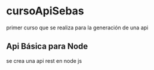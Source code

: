 # cursoApiSebas
primer curso que se realiza para la generación de una api

## Api Básica para Node
se crea una api rest en node js